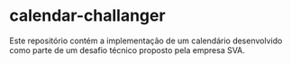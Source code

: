 # calendar-challanger
Este repositório contém a implementação de um calendário desenvolvido como parte de um desafio técnico proposto pela empresa SVA. 

